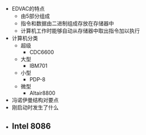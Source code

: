 - EDVAC的特点
  - 由5部分组成
  - 指令和数据由二进制组成存放在存储器中
  - 计算机工作时能够自动从存储器中取出指令加以执行
- 计算机分类
  - 超级
    - CDC6600
  - 大型
    - IBM701
  - 小型
    - PDP-8
  - 微型
    - Altair8800
- 冯诺伊曼结构对要点
- 刚启动时发生了什么
- Intel 8086
  - 
